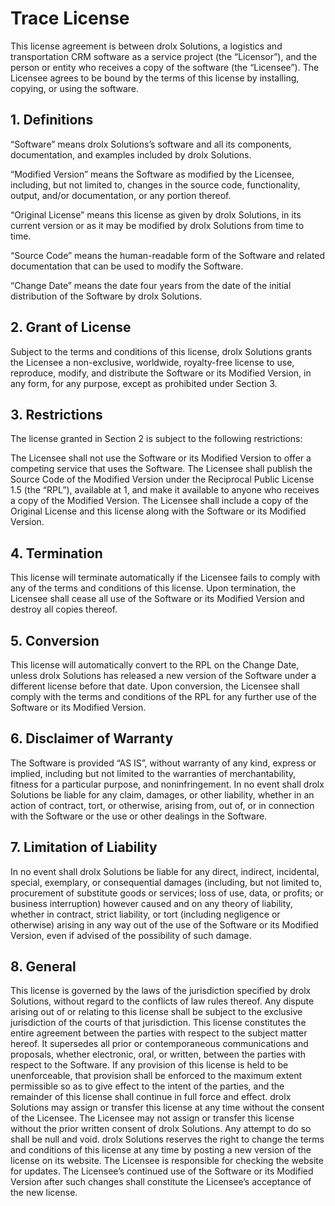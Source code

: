 
# Trace License

This license agreement is between drolx Solutions, a logistics and transportation CRM software as a service project (the “Licensor”), and the person or entity who receives a copy of the software (the “Licensee”). The Licensee agrees to be bound by the terms of this license by installing, copying, or using the software.


## 1. Definitions

“Software” means drolx Solutions’s software and all its components, documentation, and examples included by drolx Solutions.

“Modified Version” means the Software as modified by the Licensee, including, but not limited to, changes in the source code, functionality, output, and/or documentation, or any portion thereof.

“Original License” means this license as given by drolx Solutions, in its current version or as it may be modified by drolx Solutions from time to time.

“Source Code” means the human-readable form of the Software and related documentation that can be used to modify the Software.

“Change Date” means the date four years from the date of the initial distribution of the Software by drolx Solutions.


## 2. Grant of License

Subject to the terms and conditions of this license, drolx Solutions grants the Licensee a non-exclusive, worldwide, royalty-free license to use, reproduce, modify, and distribute the Software or its Modified Version, in any form, for any purpose, except as prohibited under Section 3.


## 3. Restrictions

The license granted in Section 2 is subject to the following restrictions:

The Licensee shall not use the Software or its Modified Version to offer a competing service that uses the Software.
The Licensee shall publish the Source Code of the Modified Version under the Reciprocal Public License 1.5 (the “RPL”), available at 1, and make it available to anyone who receives a copy of the Modified Version.
The Licensee shall include a copy of the Original License and this license along with the Software or its Modified Version.


## 4. Termination

This license will terminate automatically if the Licensee fails to comply with any of the terms and conditions of this license. Upon termination, the Licensee shall cease all use of the Software or its Modified Version and destroy all copies thereof.


## 5. Conversion

This license will automatically convert to the RPL on the Change Date, unless drolx Solutions has released a new version of the Software under a different license before that date. Upon conversion, the Licensee shall comply with the terms and conditions of the RPL for any further use of the Software or its Modified Version.


## 6. Disclaimer of Warranty

The Software is provided “AS IS”, without warranty of any kind, express or implied, including but not limited to the warranties of merchantability, fitness for a particular purpose, and noninfringement. In no event shall drolx Solutions be liable for any claim, damages, or other liability, whether in an action of contract, tort, or otherwise, arising from, out of, or in connection with the Software or the use or other dealings in the Software.


## 7. Limitation of Liability

In no event shall drolx Solutions be liable for any direct, indirect, incidental, special, exemplary, or consequential damages (including, but not limited to, procurement of substitute goods or services; loss of use, data, or profits; or business interruption) however caused and on any theory of liability, whether in contract, strict liability, or tort (including negligence or otherwise) arising in any way out of the use of the Software or its Modified Version, even if advised of the possibility of such damage.


## 8. General

This license is governed by the laws of the jurisdiction specified by drolx Solutions, without regard to the conflicts of law rules thereof. Any dispute arising out of or relating to this license shall be subject to the exclusive jurisdiction of the courts of that jurisdiction. This license constitutes the entire agreement between the parties with respect to the subject matter hereof. It supersedes all prior or contemporaneous communications and proposals, whether electronic, oral, or written, between the parties with respect to the Software. If any provision of this license is held to be unenforceable, that provision shall be enforced to the maximum extent permissible so as to give effect to the intent of the parties, and the remainder of this license shall continue in full force and effect. drolx Solutions may assign or transfer this license at any time without the consent of the Licensee. The Licensee may not assign or transfer this license without the prior written consent of drolx Solutions. Any attempt to do so shall be null and void. drolx Solutions reserves the right to change the terms and conditions of this license at any time by posting a new version of the license on its website. The Licensee is responsible for checking the website for updates. The Licensee’s continued use of the Software or its Modified Version after such changes shall constitute the Licensee’s acceptance of the new license.
